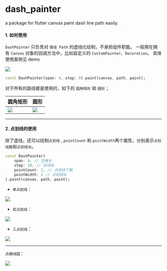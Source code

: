 # dash_painter

a package for flutter canvas paint dash line path easily.

#### 1. 如何使用

`DashPainter` 只负责对 `路径 Path` 的虚线化绘制，不承担组件职能。
一般用在拥有 `Canvas` 对象的回调方法中，比如自定义的 `CustomPainter`、`Decoration`。
具体使用案例见 demo

![](https://gitee.com/toly1994/toly_blog_pic/raw/master/image-20210509210035976.png)

```dart
const DashPainter(span: 4, step: 9).paint(canvas, path, paint);
```

对于所有的路径都是使用的，如下的 `圆角矩形` 和 `圆形`；

| 圆角矩形                                                     | 圆形                                                         |
| ------------------------------------------------------------ | ------------------------------------------------------------ |
| ![](https://gitee.com/toly1994/toly_blog_pic/raw/master/image-20210510070700102.png) | ![](https://gitee.com/toly1994/toly_blog_pic/raw/master/image-20210509211922128.png) |

---

#### 2. 点划线的使用


除了虚线，还可以绘制`点划线` , `pointCount` 和 `pointWidth`两个属性，分别表示`点划线数`和`点划线长`。

```dart
const DashPainter(
    span: 4, // 空格长
    step: 10, // 实线长
    pointCount: 2, // 点划线个数
    pointWidth: 2 // 点划线长
).paint(canvas, path, paint);
```

- `单点划线`：

![](https://gitee.com/toly1994/toly_blog_pic/raw/master/image-20210510070923020.png)

- `双点划线`：

![](https://gitee.com/toly1994/toly_blog_pic/raw/master/image-20210510071049769.png)

- `三点划线`：

![](https://gitee.com/toly1994/toly_blog_pic/raw/master/image-20210510071131986.png)

---

`点画线圆`：

![](https://gitee.com/toly1994/toly_blog_pic/raw/master/image-20210510072143441.png)
